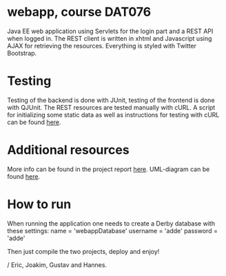 webapp, course DAT076
=======

Java EE web application using Servlets for the login part and a REST API when logged in. 
The REST client is written in xhtml and Javascript using AJAX for retrieving the resources.
Everything is styled with Twitter Bootstrap. 



Testing
=======

Testing of the backend is done with JUnit, testing of the frontend is done with QJUnit. 
The REST resources are tested manually with cURL. A script for initializing some static data as well
as instructions for testing with cURL can be found [here](../../).



Additional resources
=======

More info can be found in the project report [here](../..).
UML-diagram can be found [here](../../wiki/UML-diagram).



How to run
=======

When running the application one needs to create a Derby database with these settings:
name = 'webappDatabase'
username = 'adde'
password = 'adde'

Then just compile the two projects, deploy and enjoy!


/ Eric, Joakim, Gustav and Hannes. 
